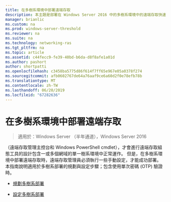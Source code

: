 ```yaml
---
title: 在多樹系環境中部署遠端存取
description: 本主題是部署在 Windows Server 2016 中的多樹系環境中的遠端存取快速入門的一部分。
manager: brianlic
ms.custom: na
ms.prod: windows-server-threshold
ms.reviewer: na
ms.suite: na
ms.technology: networking-ras
ms.tgt_pltfrm: na
ms.topic: article
ms.assetid: c44fecc9-fe39-40bd-b6da-d8f8afe1a01d
ms.author: pashort
author: shortpatti
ms.openlocfilehash: c3458ba5775d86f614f7ff65e967e05a0378f274
ms.sourcegitcommit: afb0602767de64a76aaf9ce6a60d2f0e78efb78b
ms.translationtype: MT
ms.contentlocale: zh-TW
ms.lasthandoff: 06/20/2019
ms.locfileid: "67282636"
---
```

# <a name="deploy-remote-access-in-a-multi-forest-environment"></a>在多樹系環境中部署遠端存取

>適用於：Windows Server （半年通道），Windows Server 2016

（遠端存取管理主控台和 Windows PowerShell cmdlet），才會進行遠端存取組態工具的設計包含一或多個網域的單一樹系環境中正常運作。 但是，在多樹系環境中部署遠端存取時，遠端存取管理員必須執行一些手動設定，才能成功部署。 本指南說明適用於多樹系部署的規劃與設定步驟；包含使用單次密碼 (OTP) 驗證時。  
  
-   [規劃多樹系部署](Plan-a-Multi-Forest-Deployment.md)  
  
-   [設定多樹系部署](Configure-a-Multi-Forest-Deployment.md)  
  


